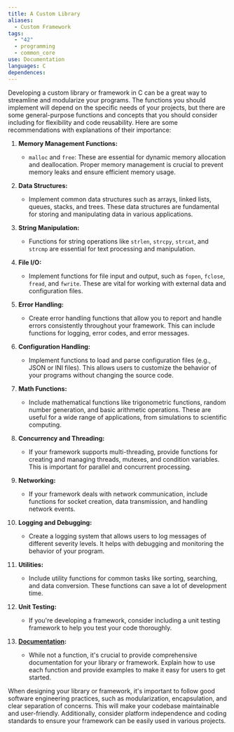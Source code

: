 ```yaml
---
title: A Custom Library
aliases:
  - Custom Framework
tags:
  - "42"
  - programming
  - common_core
use: Documentation
languages: C
dependences: 
---
```


Developing a custom library or framework in C can be a great way to streamline and modularize your programs. The functions you should implement will depend on the specific needs of your projects, but there are some general-purpose functions and concepts that you should consider including for flexibility and code reusability. Here are some recommendations with explanations of their importance:

1. **Memory Management Functions:**
   - `malloc` and `free`: These are essential for dynamic memory allocation and deallocation. Proper memory management is crucial to prevent memory leaks and ensure efficient memory usage.

2. **Data Structures:**
   - Implement common data structures such as arrays, linked lists, queues, stacks, and trees. These data structures are fundamental for storing and manipulating data in various applications.

3. **String Manipulation:**
   - Functions for string operations like `strlen`, `strcpy`, `strcat`, and `strcmp` are essential for text processing and manipulation. 

4. **File I/O:**
   - Implement functions for file input and output, such as `fopen`, `fclose`, `fread`, and `fwrite`. These are vital for working with external data and configuration files.

5. **Error Handling:**
   - Create error handling functions that allow you to report and handle errors consistently throughout your framework. This can include functions for logging, error codes, and error messages.

6. **Configuration Handling:**
   - Implement functions to load and parse configuration files (e.g., JSON or INI files). This allows users to customize the behavior of your programs without changing the source code.

7. **Math Functions:**
   - Include mathematical functions like trigonometric functions, random number generation, and basic arithmetic operations. These are useful for a wide range of applications, from simulations to scientific computing.

8. **Concurrency and Threading:**
   - If your framework supports multi-threading, provide functions for creating and managing threads, mutexes, and condition variables. This is important for parallel and concurrent processing.

9. **Networking:**
   - If your framework deals with network communication, include functions for socket creation, data transmission, and handling network events.

10. **Logging and Debugging:**
    - Create a logging system that allows users to log messages of different severity levels. It helps with debugging and monitoring the behavior of your program.

11. **Utilities:**
    - Include utility functions for common tasks like sorting, searching, and data conversion. These functions can save a lot of development time.

12. **Unit Testing:**
    - If you're developing a framework, consider including a unit testing framework to help you test your code thoroughly.

13. **[Documentation](../../../../../Docs/project_documentation.md):**
    - While not a function, it's crucial to provide comprehensive documentation for your library or framework. Explain how to use each function and provide examples to make it easy for users to get started.

When designing your library or framework, it's important to follow good software engineering practices, such as modularization, encapsulation, and clear separation of concerns. This will make your codebase maintainable and user-friendly. Additionally, consider platform independence and coding standards to ensure your framework can be easily used in various projects.
